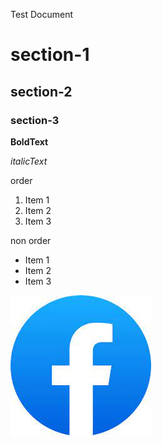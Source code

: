   Test Document 
 # section-1 
 
 ## section-2
 ### section-3 
**BoldText** 

_italicText_

order 
 1. Item 1
  2. Item 2
  3. Item 3

     
  non order
 - Item 1
 -  Item 2
  - Item 3 
    
 ![Markdown Logo]( IMG_0008.jpeg)




